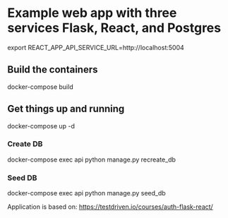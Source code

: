 # Example web app with three services Flask, React, and Postgres

export REACT_APP_API_SERVICE_URL=http://localhost:5004

## Build the containers
docker-compose build

## Get things up and running
docker-compose up -d

### Create DB
docker-compose exec api python manage.py recreate_db

### Seed DB
docker-compose exec api python manage.py seed_db


Application is based on: https://testdriven.io/courses/auth-flask-react/

